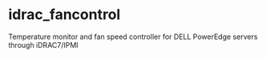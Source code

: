 # idrac_fancontrol
Temperature monitor and fan speed controller for DELL PowerEdge servers through iDRAC7/IPMI
